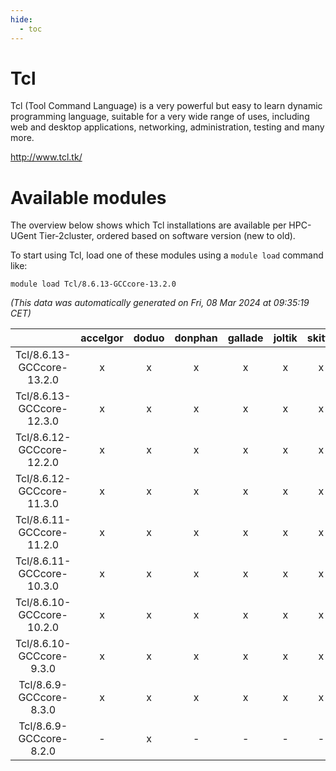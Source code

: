 ```yaml
---
hide:
  - toc
---
```


Tcl
===


Tcl (Tool Command Language) is a very powerful but easy to learn dynamic programming language, suitable for a very wide range of uses, including web and desktop applications, networking, administration, testing and many more.

http://www.tcl.tk/
# Available modules


The overview below shows which Tcl installations are available per HPC-UGent Tier-2cluster, ordered based on software version (new to old).

To start using Tcl, load one of these modules using a `module load` command like:

```shell
module load Tcl/8.6.13-GCCcore-13.2.0
```

*(This data was automatically generated on Fri, 08 Mar 2024 at 09:35:19 CET)*  

| |accelgor|doduo|donphan|gallade|joltik|skitty|
| :---: | :---: | :---: | :---: | :---: | :---: | :---: |
|Tcl/8.6.13-GCCcore-13.2.0|x|x|x|x|x|x|
|Tcl/8.6.13-GCCcore-12.3.0|x|x|x|x|x|x|
|Tcl/8.6.12-GCCcore-12.2.0|x|x|x|x|x|x|
|Tcl/8.6.12-GCCcore-11.3.0|x|x|x|x|x|x|
|Tcl/8.6.11-GCCcore-11.2.0|x|x|x|x|x|x|
|Tcl/8.6.11-GCCcore-10.3.0|x|x|x|x|x|x|
|Tcl/8.6.10-GCCcore-10.2.0|x|x|x|x|x|x|
|Tcl/8.6.10-GCCcore-9.3.0|x|x|x|x|x|x|
|Tcl/8.6.9-GCCcore-8.3.0|x|x|x|x|x|x|
|Tcl/8.6.9-GCCcore-8.2.0|-|x|-|-|-|-|
